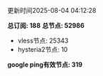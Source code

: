 更新时间2025-08-04 04:12:28

**总订阅: 188**
**总节点: 52986**
- vless节点: 25343
- hysteria2节点: 10

**google ping有效节点: 319**
